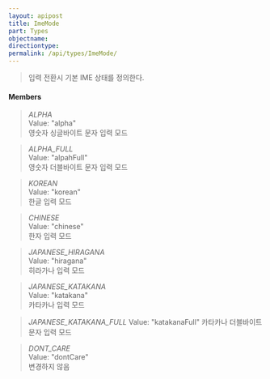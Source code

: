 ```yaml
---
layout: apipost
title: ImeMode
part: Types
objectname: 
directiontype: 
permalink: /api/types/ImeMode/
---
```



> 입력 전환시 기본 IME 상태를 정의한다.

#### Members

> *ALPHA*                  
> Value: "alpha"        
> 영숫자 싱글바이트 문자 입력 모드

> *ALPHA_FULL*             
> Value: "alpahFull"   
> 영숫자 더블바이트 문자 입력 모드

> *KOREAN*                 
> Value: "korean"       
> 한글 입력 모드

> *CHINESE*                
> Value: "chinese"      
> 한자 입력 모드
         
> *JAPANESE_HIRAGANA*      
> Value: "hiragana"     
> 히라가나 입력 모드

> *JAPANESE_KATAKANA*      
> Value: "katakana"     
> 카타카나  입력 모드
     
> *JAPANESE_KATAKANA_FULL* 
> Value: "katakanaFull"
> 카타카나 더블바이트 문자 입력 모드

> *DONT_CARE*              
> Value: "dontCare"     
> 변경하지 않음 
